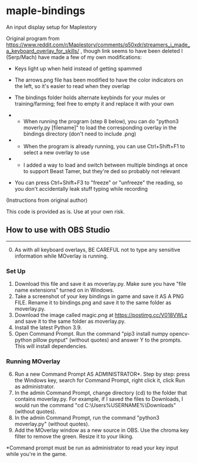 # maple-bindings
An input display setup for Maplestory

Original program from https://www.reddit.com/r/Maplestory/comments/q50xdr/streamers_i_made_a_keyboard_overlay_for_skills/ , though link seems to have been deleted
I (Serp/Mach) have made a few of my own modifications:

- Keys light up when held instead of getting spammed
- The arrows.png file has been modified to have the color indicators on the left, so it's easier to read when they overlap

- The bindings folder holds alternate keybinds for your mules or training/farming; feel free to empty it and replace it with your own
- - When running the program (step 8 below), you can do "python3 moverly.py [filename]" to load the corresponding overlay in the bindings directory (don't need to include .png)
- - When the program is already running, you can use Ctrl+Shift+F1 to select a new overlay to use
- - I added a way to load and switch between multiple bindings at once to support Beast Tamer, but they're ded so probably not relevant
- You can press Ctrl+Shift+F3 to "freeze" or "unfreeze" the reading, so you don't accidentally leak stuff typing while recording

(Instructions from original author)

This code is provided as is. Use at your own risk.

## How to use with OBS Studio
--------------------------
0. As with all keyboard overlays, BE CAREFUL not to type any sensitive information while MOverlay is running.
### Set Up
1. Download this file and save it as moverlay.py. Make sure you have "file name extensions" turned on in Windows.
2. Take a screenshot of your key bindings in game and save it AS A PNG FILE. Rename it to bindings.png and save it to the same folder as moverlay.py.
3. Download the image called magic.png at https://postimg.cc/V018VWLz and save it to the same folder as moverlay.py.
4. Install the latest Python 3.9.
5. Open Command Prompt. Run the command "pip3 install numpy opencv-python pillow pynput" (without quotes) and answer Y to the prompts. This will install dependencies.
### Running MOverlay
6. Run a new Command Prompt AS ADMINISTRATOR*. Step by step: press the Windows key, search for Command Prompt, right click it, click Run as administrator.
7. In the admin Command Prompt, change directory (cd) to the folder that contains moverlay.py. For example, if I saved the files to Downloads, I would run the command "cd C:\Users\%USERNAME%\Downloads" (without quotes).
8. In the admin Command Prompt, run the command "python3 moverlay.py" (without quotes).
9. Add the MOverlay window as a new source in OBS. Use the chroma key filter to remove the green. Resize it to your liking.

*Command prompt must be run as administrator to read your key input while you're in the game.